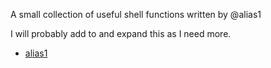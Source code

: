 A small collection of useful shell functions written by @alias1

I will probably add to and expand this as I need more.

 - <div class="github"><a href="http://github.com/alias1">alias1</a></div> 
